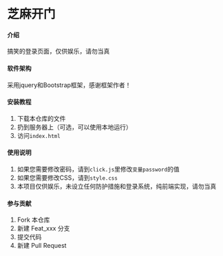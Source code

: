 # 芝麻开门

#### 介绍
搞笑的登录页面，仅供娱乐，请勿当真

#### 软件架构
采用jquery和Bootstrap框架，感谢框架作者！


#### 安装教程
1.  下载本仓库的文件
2.  扔到服务器上（可选，可以使用本地运行）
3.  访问`index.html`

#### 使用说明
1.  如果您需要修改密码，请到`click.js`里修改`变量password`的值
2.  如果您需要修改CSS，请到`style.css`
3.  本项目仅供娱乐，未设立任何防护措施和登录系统，纯前端实现，请勿当真

#### 参与贡献

1.  Fork 本仓库
2.  新建 Feat_xxx 分支
3.  提交代码
4.  新建 Pull Request